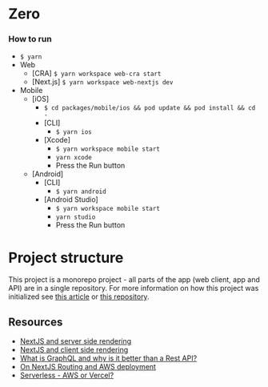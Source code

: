 # Zero

### How to run

- `$ yarn`
- Web
  - [CRA] `$ yarn workspace web-cra start`
  - [Next.js] `$ yarn workspace web-nextjs dev`
- Mobile
  - [iOS]
    - `$ cd packages/mobile/ios && pod update && pod install && cd -`
    - [CLI]
      - `$ yarn ios`
    - [Xcode]
      - `$ yarn workspace mobile start`
      - `yarn xcode`
      - Press the Run button
  - [Android]
    - [CLI]
      - `$ yarn android`
    - [Android Studio]
      - `$ yarn workspace mobile start`
      - `yarn studio`
      - Press the Run button

# Project structure

This project is a monorepo project - all parts of the app (web client, app and API) are in a single repository. For more information on how this project was initialized see [this article](https://dev.to/brunolemos/tutorial-100-code-sharing-between-ios-android--web-using-react-native-web-andmonorepo-4pej) or [this repository](https://github.com/brunolemos/react-native-web-monorepo).

## Resources

- [NextJS and server side rendering](https://nextjs.org/docs/basic-features/data-fetching#getserversideprops-server-side-rendering)
- [NextJS and client side rendering](https://nextjs.org/docs/basic-features/data-fetching#fetching-data-on-the-client-side)
- [What is GraphQL and why is it better than a Rest API?](https://www.howtographql.com/basics/1-graphql-is-the-better-rest/)
- [On NextJS Routing and AWS deployment](https://milli.is/blog/why-we-self-host-our-serverless-next-js-site-on-aws-with-terraform)
- [Serverless - AWS or Vercel? ](https://serverlesshandbook.dev/serverless-flavors/)
